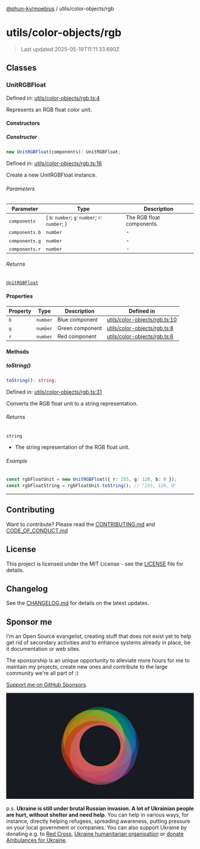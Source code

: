 [@phun-ky/moebius](../../README.md) / utils/color-objects/rgb

# utils/color-objects/rgb

> Last updated 2025-05-19T11:11:33.690Z

##

## Classes

### UnitRGBFloat

Defined in: [utils/color-objects/rgb.ts:4](https://github.com/phun-ky/moebius/blob/main/src/utils/color-objects/rgb.ts#L4)

Represents an RGB float color unit.

#### Constructors

##### Constructor

```ts
new UnitRGBFloat(components): UnitRGBFloat;
```

Defined in: [utils/color-objects/rgb.ts:16](https://github.com/phun-ky/moebius/blob/main/src/utils/color-objects/rgb.ts#L16)

Create a new UnitRGBFloat instance.

###### Parameters

| Parameter      | Type                                             | Description               |
| -------------- | ------------------------------------------------ | ------------------------- |
| `components`   | { `b`: `number`; `g`: `number`; `r`: `number`; } | The RGB float components. |
| `components.b` | `number`                                         | -                         |
| `components.g` | `number`                                         | -                         |
| `components.r` | `number`                                         | -                         |

###### Returns

[`UnitRGBFloat`](#unitrgbfloat)

#### Properties

| Property           | Type     | Description     | Defined in                                                                                                       |
| ------------------ | -------- | --------------- | ---------------------------------------------------------------------------------------------------------------- |
| <a id="b"></a> `b` | `number` | Blue component  | [utils/color-objects/rgb.ts:10](https://github.com/phun-ky/moebius/blob/main/src/utils/color-objects/rgb.ts#L10) |
| <a id="g"></a> `g` | `number` | Green component | [utils/color-objects/rgb.ts:8](https://github.com/phun-ky/moebius/blob/main/src/utils/color-objects/rgb.ts#L8)   |
| <a id="r"></a> `r` | `number` | Red component   | [utils/color-objects/rgb.ts:6](https://github.com/phun-ky/moebius/blob/main/src/utils/color-objects/rgb.ts#L6)   |

#### Methods

##### toString()

```ts
toString(): string;
```

Defined in: [utils/color-objects/rgb.ts:31](https://github.com/phun-ky/moebius/blob/main/src/utils/color-objects/rgb.ts#L31)

Converts the RGB float unit to a string representation.

###### Returns

`string`

- The string representation of the RGB float unit.

###### Example

```ts
const rgbFloatUnit = new UnitRGBFloat({ r: 255, g: 128, b: 0 });
const rgbFloatString = rgbFloatUnit.toString(); // "255, 128, 0"
```

---

## Contributing

Want to contribute? Please read the [CONTRIBUTING.md](https://github.com/phun-ky/moebius/blob/main/CONTRIBUTING.md) and [CODE_OF_CONDUCT.md](https://github.com/phun-ky/moebius/blob/main/CODE_OF_CONDUCT.md)

## License

This project is licensed under the MIT License - see the [LICENSE](https://github.com/phun-ky/moebius/blob/main/LICENSE) file for details.

## Changelog

See the [CHANGELOG.md](https://github.com/phun-ky/moebius/blob/main/CHANGELOG.md) for details on the latest updates.

## Sponsor me

I'm an Open Source evangelist, creating stuff that does not exist yet to help get rid of secondary activities and to enhance systems already in place, be it documentation or web sites.

The sponsorship is an unique opportunity to alleviate more hours for me to maintain my projects, create new ones and contribute to the large community we're all part of :)

[Support me on GitHub Sponsors](https://github.com/sponsors/phun-ky).

![logo](https://github.com/phun-ky/moebius/blob/main/public/images/logo/logo-ring.png?raw=true)

p.s. **Ukraine is still under brutal Russian invasion. A lot of Ukrainian people are hurt, without shelter and need help**. You can help in various ways, for instance, directly helping refugees, spreading awareness, putting pressure on your local government or companies. You can also support Ukraine by donating e.g. to [Red Cross](https://www.icrc.org/en/donate/ukraine), [Ukraine humanitarian organisation](https://savelife.in.ua/en/donate-en/#donate-army-card-weekly) or [donate Ambulances for Ukraine](https://www.gofundme.com/f/help-to-save-the-lives-of-civilians-in-a-war-zone).
